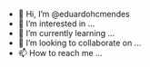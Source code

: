 - 👋 Hi, I’m @eduardohcmendes
- 👀 I’m interested in ...
- 🌱 I’m currently learning ...
- 💞️ I’m looking to collaborate on ...
- 📫 How to reach me ...

<!---
eduardohcmendes/eduardohcmendes is a ✨ special ✨ repository because its `README.md` (this file) appears on your GitHub profile.
You can click the Preview link to take a look at your changes.
--->
